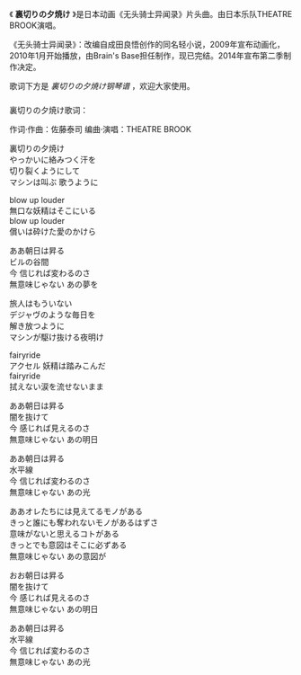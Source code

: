 

《 **裏切りの夕焼け** 》是日本动画《无头骑士异闻录》片头曲。由日本乐队THEATRE BROOK演唱。

《无头骑士异闻录》：改编自成田良悟创作的同名轻小说，2009年宣布动画化，2010年1月开始播放，由Brain's
Base担任制作，现已完结。2014年宣布第二季制作决定。

歌词下方是 _裏切りの夕焼け钢琴谱_ ，欢迎大家使用。

###  
裏切りの夕焼け歌词：

作词·作曲：佐藤泰司 编曲·演唱：THEATRE BROOK  
  
裏切りの夕焼け  
やっかいに絡みつく汗を  
切り裂くようにして  
マシンは叫ぶ 歌うように

blow up louder  
無口な妖精はそこにいる  
blow up louder  
償いは砕けた愛のかけら

ああ朝日は昇る  
ビルの谷間  
今 信じれば変わるのさ  
無意味じゃない あの夢を

旅人はもういない  
デジャヴのような毎日を  
解き放つように  
マシンが駆け抜ける夜明け

fairyride  
アクセル 妖精は踏みこんだ  
fairyride  
拭えない涙を流せないまま

ああ朝日は昇る  
闇を抜けて  
今 感じれば見えるのさ  
無意味じゃない あの明日

ああ朝日は昇る  
水平線  
今 信じれば変わるのさ  
無意味じゃない あの光

ああオレたちには見えてるモノがある  
きっと誰にも奪われないモノがあるはずさ  
意味がないと思えるコトがある  
きっとでも意図はそこに必ずある  
無意味じゃない あの意図が

おお朝日は昇る  
闇を抜けて  
今 感じれば見えるのさ  
無意味じゃない あの明日

ああ朝日は昇る  
水平線  
今 信じれば変わるのさ  
無意味じゃない あの光

